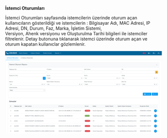 **İstemci Oturumları**

İstemci Oturumları sayfasında istemcilerin üzerinde oturum açan kullanıcıların gösterildiği ve 
istemcilerin : Bilgisayar Adı,	MAC Adresi, IP Adresi, DN, Durum, Faz, Marka, İşletim Sistemi,	
Versiyon, Ahenk versiyonu ve Oluşturulma Tarihi bilgileri ile istemciler filtrelenir. Detay butonuna
tıklanarak istemci üzerinde oturum açan ve oturum kapatan kullanıclar gözlemlenir.

[![Kullanıcı Oturum Raporu](../images/userSessionReport/clientSessionReport.png)](../images/userSessionReport/clientSessionReport.png)
